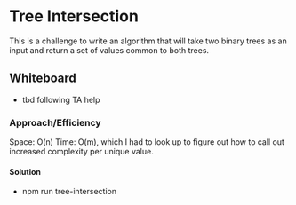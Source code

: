 # Tree Intersection

This is a challenge to write an algorithm that will take two binary trees as an input and return a set of values common to both trees.

## Whiteboard

- tbd following TA help

### Approach/Efficiency

Space: O(n)
Time: O(m), which I had to look up to figure out how to call out increased complexity per unique value.

#### Solution

- npm run tree-intersection
